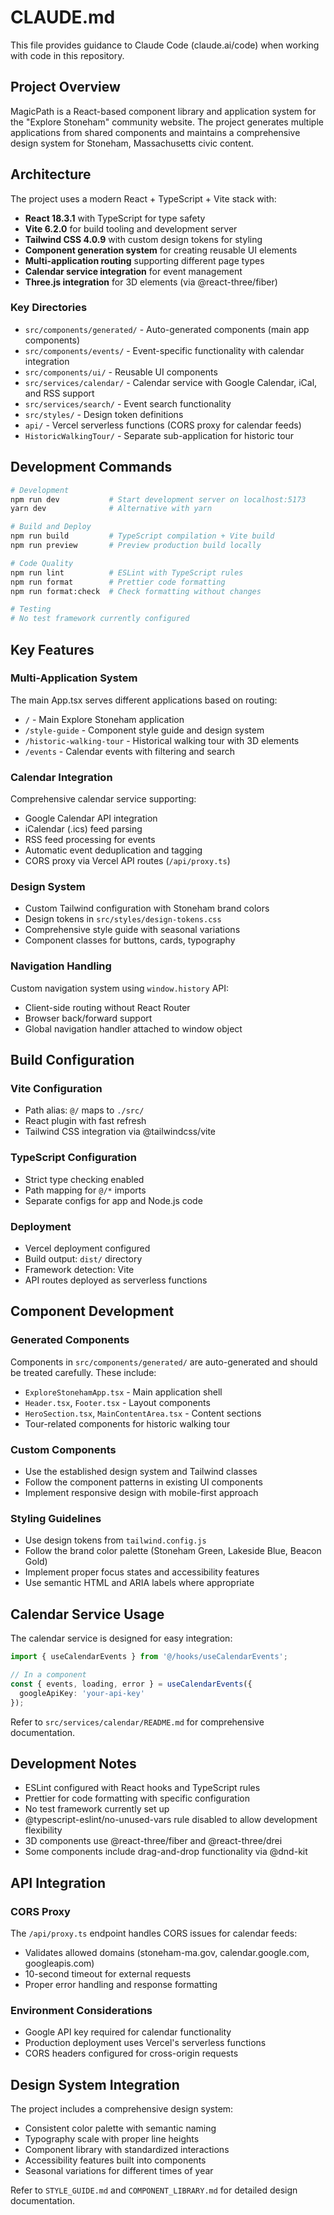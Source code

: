 # CLAUDE.md

This file provides guidance to Claude Code (claude.ai/code) when working with code in this repository.

## Project Overview

MagicPath is a React-based component library and application system for the "Explore Stoneham" community website. The project generates multiple applications from shared components and maintains a comprehensive design system for Stoneham, Massachusetts civic content.

## Architecture

The project uses a modern React + TypeScript + Vite stack with:

- **React 18.3.1** with TypeScript for type safety
- **Vite 6.2.0** for build tooling and development server
- **Tailwind CSS 4.0.9** with custom design tokens for styling
- **Component generation system** for creating reusable UI elements
- **Multi-application routing** supporting different page types
- **Calendar service integration** for event management
- **Three.js integration** for 3D elements (via @react-three/fiber)

### Key Directories

- `src/components/generated/` - Auto-generated components (main app components)
- `src/components/events/` - Event-specific functionality with calendar integration
- `src/components/ui/` - Reusable UI components
- `src/services/calendar/` - Calendar service with Google Calendar, iCal, and RSS support
- `src/services/search/` - Event search functionality
- `src/styles/` - Design token definitions
- `api/` - Vercel serverless functions (CORS proxy for calendar feeds)
- `HistoricWalkingTour/` - Separate sub-application for historic tour

## Development Commands

```bash
# Development
npm run dev           # Start development server on localhost:5173
yarn dev              # Alternative with yarn

# Build and Deploy
npm run build         # TypeScript compilation + Vite build
npm run preview       # Preview production build locally

# Code Quality
npm run lint          # ESLint with TypeScript rules
npm run format        # Prettier code formatting
npm run format:check  # Check formatting without changes

# Testing
# No test framework currently configured
```

## Key Features

### Multi-Application System
The main App.tsx serves different applications based on routing:
- `/` - Main Explore Stoneham application
- `/style-guide` - Component style guide and design system
- `/historic-walking-tour` - Historical walking tour with 3D elements
- `/events` - Calendar events with filtering and search

### Calendar Integration
Comprehensive calendar service supporting:
- Google Calendar API integration
- iCalendar (.ics) feed parsing
- RSS feed processing for events
- Automatic event deduplication and tagging
- CORS proxy via Vercel API routes (`/api/proxy.ts`)

### Design System
- Custom Tailwind configuration with Stoneham brand colors
- Design tokens in `src/styles/design-tokens.css`
- Comprehensive style guide with seasonal variations
- Component classes for buttons, cards, typography

### Navigation Handling
Custom navigation system using `window.history` API:
- Client-side routing without React Router
- Browser back/forward support
- Global navigation handler attached to window object

## Build Configuration

### Vite Configuration
- Path alias: `@/` maps to `./src/`
- React plugin with fast refresh
- Tailwind CSS integration via @tailwindcss/vite

### TypeScript Configuration
- Strict type checking enabled
- Path mapping for `@/*` imports
- Separate configs for app and Node.js code

### Deployment
- Vercel deployment configured
- Build output: `dist/` directory
- Framework detection: Vite
- API routes deployed as serverless functions

## Component Development

### Generated Components
Components in `src/components/generated/` are auto-generated and should be treated carefully. These include:
- `ExploreStonehamApp.tsx` - Main application shell
- `Header.tsx`, `Footer.tsx` - Layout components
- `HeroSection.tsx`, `MainContentArea.tsx` - Content sections
- Tour-related components for historic walking tour

### Custom Components
- Use the established design system and Tailwind classes
- Follow the component patterns in existing UI components
- Implement responsive design with mobile-first approach

### Styling Guidelines
- Use design tokens from `tailwind.config.js`
- Follow the brand color palette (Stoneham Green, Lakeside Blue, Beacon Gold)
- Implement proper focus states and accessibility features
- Use semantic HTML and ARIA labels where appropriate

## Calendar Service Usage

The calendar service is designed for easy integration:

```typescript
import { useCalendarEvents } from '@/hooks/useCalendarEvents';

// In a component
const { events, loading, error } = useCalendarEvents({
  googleApiKey: 'your-api-key'
});
```

Refer to `src/services/calendar/README.md` for comprehensive documentation.

## Development Notes

- ESLint configured with React hooks and TypeScript rules
- Prettier for code formatting with specific configuration
- No test framework currently set up
- @typescript-eslint/no-unused-vars rule disabled to allow development flexibility
- 3D components use @react-three/fiber and @react-three/drei
- Some components include drag-and-drop functionality via @dnd-kit

## API Integration

### CORS Proxy
The `/api/proxy.ts` endpoint handles CORS issues for calendar feeds:
- Validates allowed domains (stoneham-ma.gov, calendar.google.com, googleapis.com)
- 10-second timeout for external requests
- Proper error handling and response formatting

### Environment Considerations
- Google API key required for calendar functionality
- Production deployment uses Vercel's serverless functions
- CORS headers configured for cross-origin requests

## Design System Integration

The project includes a comprehensive design system:
- Consistent color palette with semantic naming
- Typography scale with proper line heights
- Component library with standardized interactions
- Accessibility features built into components
- Seasonal variations for different times of year

Refer to `STYLE_GUIDE.md` and `COMPONENT_LIBRARY.md` for detailed design documentation.
